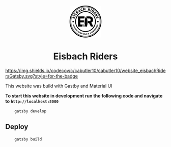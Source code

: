 <p align="center"><img alt="EisbachRiders" src="./src/assets/logos/logoBlack.png" width="100" /></p>
<h1 align="center">
  Eisbach Riders
</h1>

https://img.shields.io/codecov/c/cabutler10/cabutler10/website_eisbachRidersGatsby.svg?style=for-the-badge

This website was build with Gastby and Material UI

**To start this website in development run the following code and navigate to `http://localhost:8000`**

```
    gatsby develop
```

## Deploy

```
    gatsby build
```
